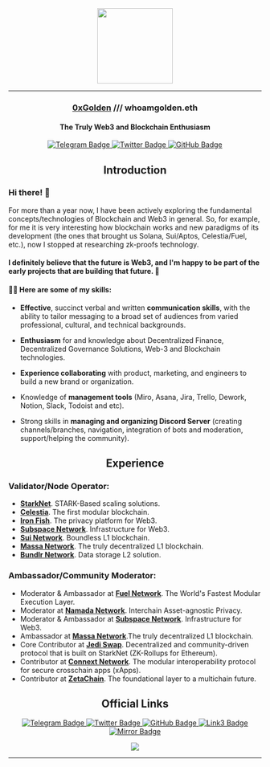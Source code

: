 <div id="header" align="center">
  <img src="https://user-images.githubusercontent.com/102765423/209453195-28be45fd-0f37-49f7-b6f1-823ea7c89b72.gif" width="150"/>
</div>

_____


<h3 align="center">
  <a href="https://twitter.com/0xGoldzn" target="_blank">0xGolden</a> /// whoamgolden.eth
</h3>

<h4 align="center">
The Truly Web3 and Blockchain Enthusiasm
</h4>

<div id="badges" align="center">
    <a href="https://t.me/goldzn">
      <img src="https://img.shields.io/badge/Telegram-black?style=for-the-badge&logo=Telegram&logoColor=white" alt="Telegram Badge"/>
    </a>
      <a href="https://twitter.com/0xgoldzn">
      <img src="https://img.shields.io/badge/Twitter-black?style=for-the-badge&logo=twitter&logoColor=white" alt="Twitter Badge"/>
    </a>
    <a href="https://github.com/0xGolden">
      <img src="https://img.shields.io/badge/GitHub-black?style=for-the-badge&logo=GitHub&logoColor=white" alt="GitHub Badge"/>
    </a>
</div>


<h2 align="center">Introduction</h2>

<h3> Hi there! 👋 </h3> 
For more than a year now, I have been actively exploring the fundamental concepts/technologies of Blockchain and Web3 in general. So, for example, for me it is very interesting how blockchain works and new paradigms of its development (the ones that brought us Solana, Sui/Aptos, Celestia/Fuel, etc.), now I stopped at researching zk-proofs technology.
<p></p>
<h4>I definitely believe that the future is Web3, and I'm happy to be part of the early projects that are building that future. 🚀 </h4>

<h4> 👨‍💻 Here are some of my skills:</h4> 

- **Effective**, succinct verbal and written **communication skills**, with the ability to tailor messaging to a broad set of audiences from varied professional, cultural, and technical backgrounds.

- **Enthusiasm** for and knowledge about Decentralized Finance, Decentralized Governance Solutions, Web-3 and Blockchain technologies.

- **Experience collaborating** with product, marketing, and engineers to build a new brand or organization.

- Knowledge of **management tools** (Miro, Asana, Jira, Trello, Dework, Notion, Slack, Todoist and etc).

- Strong skills in **managing and organizing Discord Server** (creating channels/branches, navigation, integration of bots and moderation, support/helping the community).

<h2 align="center">Experience</h2>

<h3 align="left">Validator/Node Operator:</h3>
  <ul>
    <li> <a href="https://starkware.co/" target="_blank"> <strong>StarkNet</strong></a>. STARK-Based scaling solutions.</li>
    <li> <a href="https://celestia.org/" target="_blank"><strong>Celestia</strong></a>. The first modular blockchain.</li>
    <li> <a href="https://ironfish.com/" target="_blank"><strong>Iron Fish</strong></a>. The privacy platform for Web3.</li>
    <li> <a href="https://subspace.network/" target="_blank"><strong>Subspace Network</strong></a>. Infrastructure for Web3.</li>
    <li> <a href="https://sui.io/" target="_blank"><strong>Sui Network</strong></a>. Boundless L1 blockchain.</li>
    <li> <a href="https://massa.net/" target="_blank"><strong>Massa Network</strong></a>. The truly decentralized L1 blockchain.</li>
    <li> <a href="https://bundlr.network/" target="_blank"><strong>Bundlr Network</strong></a>. Data storage L2 solution.</li>
  </ul>

<h3 align="left">Ambassador/Community Moderator:</h3>
  <ul>
   <li> Moderator & Ambassador at <a href="https://www.fuel.network/" target="_blank"><strong>Fuel Network</strong></a>. The World's Fastest Modular Execution Layer.</li>
   <li> Moderator at <a href="https://namada.net/" target="_blank"><strong>Namada Network</strong></a>. Interchain Asset-agnostic Privacy.</li>
    <li> Moderator & Ambassador at <a href="https://subspace.network/" target="_blank"><strong>Subspace Network</strong></a>. Infrastructure for Web3.</li>
    <li> Ambassador at <a href="https://massa.net" target="_blank"><strong>Massa Network</strong></a>.The truly decentralized L1 blockchain.</li>
    <li> Core Contributor at <a href="https://jediswap.xyz/" target="_blank"><strong>Jedi Swap</strong></a>. Decentralized and community-driven protocol that is built on StarkNet (ZK-Rollups for Ethereum).</li>
    <li> Contributor at <a href="https://www.connext.network/" target="_blank"><strong>Connext Network</strong></a>. The modular interoperability protocol for secure crosschain apps (xApps).</li>
    <li> Contributor at <a href="https://www.zetachain.com/" target="_blank"><strong>ZetaChain</strong></a>. The foundational layer to a multichain future.</li>
  </ul>

<h2 name="intro" align="center">Official Links</h2>
  <div id="badges" align="center">
    <a href="https://t.me/goldzn">
        <img src="https://img.shields.io/badge/Telegram-black?style=for-the-badge&logo=Link3&logoColor=grey" alt="Telegram Badge"/>
      </a>
      <a href="https://twitter.com/0xgoldzn">
        <img src="https://img.shields.io/badge/Twitter-black?style=for-the-badge&logo=Link3&logoColor=grey" alt="Twitter Badge"/>
      </a>
    <a href="https://github.com/0xGolden">
        <img src="https://img.shields.io/badge/GitHub-black?style=for-the-badge&logo=Link3&logoColor=grey" alt="GitHub Badge"/>
      </a>
        <a href="https://link3.to/whoamgolden">
        <img src="https://img.shields.io/badge/Link3-black?style=for-the-badge&logo=Link3&logoColor=grey" alt="Link3 Badge"/>
      </a>
        <a href="https://mirror.xyz/whoamgolden.eth">
        <img src="https://img.shields.io/badge/Mirror-black?style=for-the-badge&logo=Mirror&logoColor=grey" alt="Mirror Badge"/>
      </a>
  </div>

<p align="center">
  <img src="https://capsule-render.vercel.app/api?type=waving&color=black&height=100&section=footer"/>
</p>

_____

